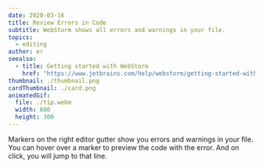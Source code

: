 ```yaml
---
date: 2020-03-16
title: Review Errors in Code
subtitle: WebStorm shows all errors and warnings in your file.
topics:
  - editing
author: er
seealso:
  - title: Getting started with WebStorm
    href: "https://www.jetbrains.com/help/webstorm/getting-started-with-webstorm.html"
thumbnail: ./thumbnail.png
cardThumbnail: ./card.png
animatedGif:
  file: ./tip.webm
  width: 600
  height: 300
---
```


Markers on the right editor gutter show you errors and warnings in your
file. You can hover over a marker to preview the code with the error. And
on click, you will jump to that line.
